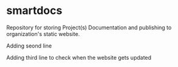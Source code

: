 # smartdocs
Repository for storing Project(s) Documentation and publishing to organization's static website.

Adding seond line 

Adding third line to check when the website gets updated
